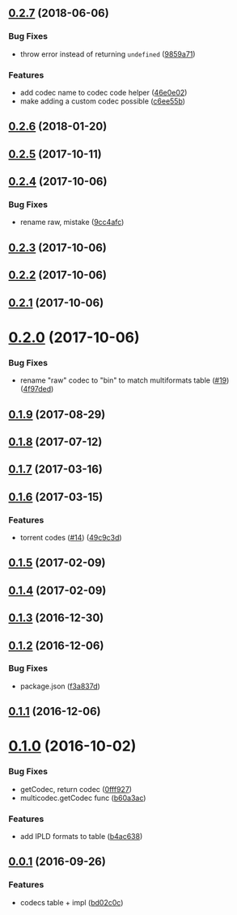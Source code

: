 <a name="0.2.7"></a>
## [0.2.7](https://github.com/multiformats/js-multicodec/compare/v0.2.6...v0.2.7) (2018-06-06)


### Bug Fixes

* throw error instead of returning `undefined` ([9859a71](https://github.com/multiformats/js-multicodec/commit/9859a71))


### Features

* add codec name to codec code helper ([46e0e02](https://github.com/multiformats/js-multicodec/commit/46e0e02))
* make adding a custom codec possible ([c6ee55b](https://github.com/multiformats/js-multicodec/commit/c6ee55b))



<a name="0.2.6"></a>
## [0.2.6](https://github.com/multiformats/js-multicodec/compare/v0.2.5...v0.2.6) (2018-01-20)



<a name="0.2.5"></a>
## [0.2.5](https://github.com/multiformats/js-multicodec/compare/v0.2.4...v0.2.5) (2017-10-11)



<a name="0.2.4"></a>
## [0.2.4](https://github.com/multiformats/js-multicodec/compare/v0.2.3...v0.2.4) (2017-10-06)


### Bug Fixes

* rename raw, mistake ([9cc4afc](https://github.com/multiformats/js-multicodec/commit/9cc4afc))



<a name="0.2.3"></a>
## [0.2.3](https://github.com/multiformats/js-multicodec/compare/v0.2.2...v0.2.3) (2017-10-06)



<a name="0.2.2"></a>
## [0.2.2](https://github.com/multiformats/js-multicodec/compare/v0.2.1...v0.2.2) (2017-10-06)



<a name="0.2.1"></a>
## [0.2.1](https://github.com/multiformats/js-multicodec/compare/v0.2.0...v0.2.1) (2017-10-06)



<a name="0.2.0"></a>
# [0.2.0](https://github.com/multiformats/js-multicodec/compare/v0.1.9...v0.2.0) (2017-10-06)


### Bug Fixes

* rename "raw" codec to "bin" to match multiformats table ([#19](https://github.com/multiformats/js-multicodec/issues/19)) ([4f97ded](https://github.com/multiformats/js-multicodec/commit/4f97ded))



<a name="0.1.9"></a>
## [0.1.9](https://github.com/multiformats/js-multicodec/compare/v0.1.8...v0.1.9) (2017-08-29)



<a name="0.1.8"></a>
## [0.1.8](https://github.com/multiformats/js-multicodec/compare/v0.1.7...v0.1.8) (2017-07-12)



<a name="0.1.7"></a>
## [0.1.7](https://github.com/multiformats/js-multicodec/compare/v0.1.6...v0.1.7) (2017-03-16)



<a name="0.1.6"></a>
## [0.1.6](https://github.com/multiformats/js-multicodec/compare/v0.1.5...v0.1.6) (2017-03-15)


### Features

* torrent codes ([#14](https://github.com/multiformats/js-multicodec/issues/14)) ([49c9c3d](https://github.com/multiformats/js-multicodec/commit/49c9c3d))



<a name="0.1.5"></a>
## [0.1.5](https://github.com/multiformats/js-multicodec/compare/v0.1.4...v0.1.5) (2017-02-09)



<a name="0.1.4"></a>
## [0.1.4](https://github.com/multiformats/js-multicodec/compare/v0.1.3...v0.1.4) (2017-02-09)



<a name="0.1.3"></a>
## [0.1.3](https://github.com/multiformats/js-multicodec/compare/v0.1.2...v0.1.3) (2016-12-30)



<a name="0.1.2"></a>
## [0.1.2](https://github.com/multiformats/js-multicodec/compare/v0.1.1...v0.1.2) (2016-12-06)


### Bug Fixes

* package.json ([f3a837d](https://github.com/multiformats/js-multicodec/commit/f3a837d))



<a name="0.1.1"></a>
## [0.1.1](https://github.com/multiformats/js-multicodec/compare/v0.1.0...v0.1.1) (2016-12-06)



<a name="0.1.0"></a>
# [0.1.0](https://github.com/multiformats/js-multicodec/compare/v0.0.1...v0.1.0) (2016-10-02)


### Bug Fixes

* getCodec, return codec ([0fff927](https://github.com/multiformats/js-multicodec/commit/0fff927))
* multicodec.getCodec func ([b60a3ac](https://github.com/multiformats/js-multicodec/commit/b60a3ac))


### Features

* add IPLD formats to table ([b4ac638](https://github.com/multiformats/js-multicodec/commit/b4ac638))



<a name="0.0.1"></a>
## [0.0.1](https://github.com/multiformats/js-multicodec/compare/bd02c0c...v0.0.1) (2016-09-26)


### Features

* codecs table + impl ([bd02c0c](https://github.com/multiformats/js-multicodec/commit/bd02c0c))



